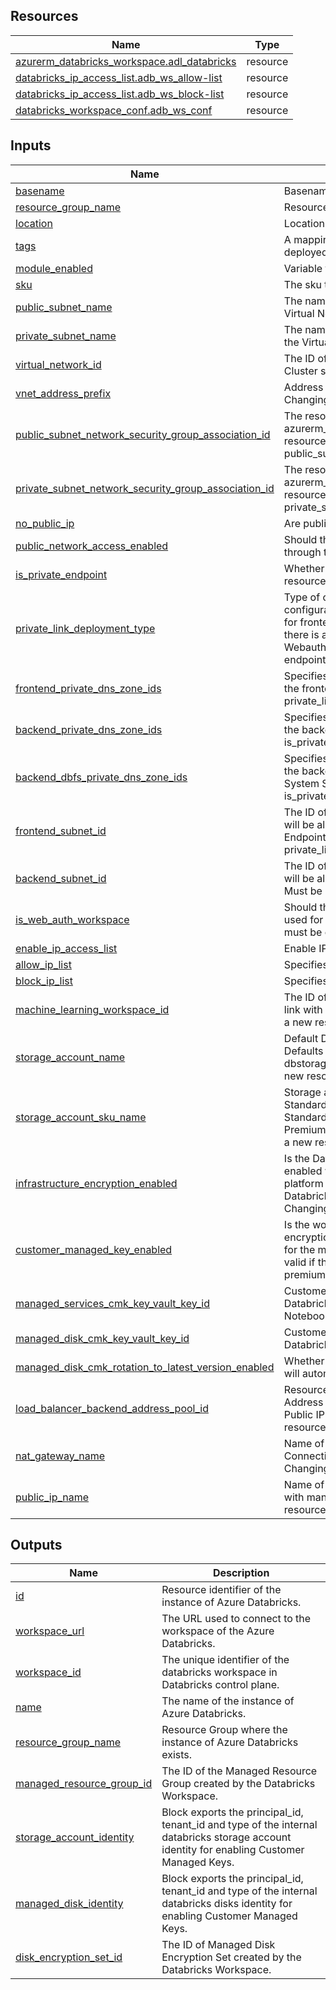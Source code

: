 <!-- BEGIN_TF_DOCS -->
## Resources

| Name | Type |
|------|------|
| [azurerm_databricks_workspace.adl_databricks](https://registry.terraform.io/providers/hashicorp/azurerm/latest/docs/resources/databricks_workspace) | resource |
| [databricks_ip_access_list.adb_ws_allow-list](https://registry.terraform.io/providers/databricks/databricks/latest/docs/resources/ip_access_list) | resource |
| [databricks_ip_access_list.adb_ws_block-list](https://registry.terraform.io/providers/databricks/databricks/latest/docs/resources/ip_access_list) | resource |
| [databricks_workspace_conf.adb_ws_conf](https://registry.terraform.io/providers/databricks/databricks/latest/docs/resources/workspace_conf) | resource |

## Inputs

| Name | Description | Type | Default | Required |
|------|-------------|------|---------|:--------:|
| <a name="input_basename"></a> [basename](#input\_basename) | Basename of the module. | `string` | n/a | yes |
| <a name="input_resource_group_name"></a> [resource\_group\_name](#input\_resource\_group\_name) | Resource group name. | `string` | n/a | yes |
| <a name="input_location"></a> [location](#input\_location) | Location of the resource group. | `string` | n/a | yes |
| <a name="input_tags"></a> [tags](#input\_tags) | A mapping of tags which should be assigned to the deployed resource. | `map(string)` | `{}` | no |
| <a name="input_module_enabled"></a> [module\_enabled](#input\_module\_enabled) | Variable to enable or disable the module. | `bool` | `true` | no |
| <a name="input_sku"></a> [sku](#input\_sku) | The sku to use for the Databricks Workspace. | `string` | `"premium"` | no |
| <a name="input_public_subnet_name"></a> [public\_subnet\_name](#input\_public\_subnet\_name) | The name of the Public (Host) Subnet within the Virtual Network. | `string` | `null` | no |
| <a name="input_private_subnet_name"></a> [private\_subnet\_name](#input\_private\_subnet\_name) | The name of the Private (Container) Subnet within the Virtual Network. | `string` | `null` | no |
| <a name="input_virtual_network_id"></a> [virtual\_network\_id](#input\_virtual\_network\_id) | The ID of a Virtual Network where this Databricks Cluster should be created. | `string` | `null` | no |
| <a name="input_vnet_address_prefix"></a> [vnet\_address\_prefix](#input\_vnet\_address\_prefix) | Address prefix for Managed virtual network. Changing this forces a new resource to be created. | `string` | `"10.139"` | no |
| <a name="input_public_subnet_network_security_group_association_id"></a> [public\_subnet\_network\_security\_group\_association\_id](#input\_public\_subnet\_network\_security\_group\_association\_id) | The resource ID of the azurerm\_subnet\_network\_security\_group\_association resource which is referred to by the public\_subnet\_name field. | `string` | `null` | no |
| <a name="input_private_subnet_network_security_group_association_id"></a> [private\_subnet\_network\_security\_group\_association\_id](#input\_private\_subnet\_network\_security\_group\_association\_id) | The resource ID of the azurerm\_subnet\_network\_security\_group\_association resource which is referred to by the private\_subnet\_name field. | `string` | `null` | no |
| <a name="input_no_public_ip"></a> [no\_public\_ip](#input\_no\_public\_ip) | Are public IP Addresses not allowed? | `bool` | `true` | no |
| <a name="input_public_network_access_enabled"></a> [public\_network\_access\_enabled](#input\_public\_network\_access\_enabled) | Should the Databricks Workspace be accesible through the public network? | `bool` | `false` | no |
| <a name="input_is_private_endpoint"></a> [is\_private\_endpoint](#input\_is\_private\_endpoint) | Whether private endpoints are enabled to access the resource. | `bool` | `true` | no |
| <a name="input_private_link_deployment_type"></a> [private\_link\_deployment\_type](#input\_private\_link\_deployment\_type) | Type of configuration for Private Link. In Standard configuration, there are separate private endpoints for frontend and backend. In Simplified configuration, there is a single private endpoint for UI and API. In Webauth configuration, only a webauth private endpoint is configured. | `string` | `"simplified"` | no |
| <a name="input_frontend_private_dns_zone_ids"></a> [frontend\_private\_dns\_zone\_ids](#input\_frontend\_private\_dns\_zone\_ids) | Specifies the list of Private DNS Zones to include for the frontend. Must be provided when private\_link\_deployment\_type is standard | `list(string)` | `[]` | no |
| <a name="input_backend_private_dns_zone_ids"></a> [backend\_private\_dns\_zone\_ids](#input\_backend\_private\_dns\_zone\_ids) | Specifies the list of Private DNS Zones to include for the backend. Must be provided when is\_private\_endpoint is true | `list(string)` | `[]` | no |
| <a name="input_backend_dbfs_private_dns_zone_ids"></a> [backend\_dbfs\_private\_dns\_zone\_ids](#input\_backend\_dbfs\_private\_dns\_zone\_ids) | Specifies the list of Private DNS Zones to include for the backend connection to the Databricks File System Storage Account. Must be provided when is\_private\_endpoint is true | `list(string)` | `[]` | no |
| <a name="input_frontend_subnet_id"></a> [frontend\_subnet\_id](#input\_frontend\_subnet\_id) | The ID of the subnet from which private IP addresses will be allocated for the user access Private Endpoints. Must be provided when private\_link\_deployment\_type is standard | `string` | `null` | no |
| <a name="input_backend_subnet_id"></a> [backend\_subnet\_id](#input\_backend\_subnet\_id) | The ID of the subnet from which private IP addresses will be allocated for the backend Private Endpoint. Must be provided when is\_private\_endpoint is true | `string` | `null` | no |
| <a name="input_is_web_auth_workspace"></a> [is\_web\_auth\_workspace](#input\_is\_web\_auth\_workspace) | Should this Azure Databricks Workspace Instance be used for Private Endpoint Web Authentication? There must be only one per region. | `string` | `false` | no |
| <a name="input_enable_ip_access_list"></a> [enable\_ip\_access\_list](#input\_enable\_ip\_access\_list) | Enable IP access lists. | `bool` | `false` | no |
| <a name="input_allow_ip_list"></a> [allow\_ip\_list](#input\_allow\_ip\_list) | Specifies the list of IPs allowed to the workspace. | `list(string)` | `[]` | no |
| <a name="input_block_ip_list"></a> [block\_ip\_list](#input\_block\_ip\_list) | Specifies the list of IPs blocked to the workspace. | `list(string)` | `[]` | no |
| <a name="input_machine_learning_workspace_id"></a> [machine\_learning\_workspace\_id](#input\_machine\_learning\_workspace\_id) | The ID of a Azure Machine Learning workspace to link with Databricks workspace. Changing this forces a new resource to be created. | `string` | `null` | no |
| <a name="input_storage_account_name"></a> [storage\_account\_name](#input\_storage\_account\_name) | Default Databricks File Storage account name. Defaults to a randomized name(e.g. dbstoragel6mfeghoe5kxu). Changing this forces a new resource to be created. | `string` | `null` | no |
| <a name="input_storage_account_sku_name"></a> [storage\_account\_sku\_name](#input\_storage\_account\_sku\_name) | Storage account SKU name. Possible values include Standard\_LRS, Standard\_GRS, Standard\_RAGRS, Standard\_GZRS, Standard\_RAGZRS, Standard\_ZRS, Premium\_LRS or Premium\_ZRS. Changing this forces a new resource to be created. | `string` | `"Standard_GRS"` | no |
| <a name="input_infrastructure_encryption_enabled"></a> [infrastructure\_encryption\_enabled](#input\_infrastructure\_encryption\_enabled) | Is the Databricks File System root file system enabled with a secondary layer of encryption with platform managed keys? This field is only valid if the Databricks Workspace sku is set to premium. Changing this forces a new resource to be created. | `bool` | `false` | no |
| <a name="input_customer_managed_key_enabled"></a> [customer\_managed\_key\_enabled](#input\_customer\_managed\_key\_enabled) | Is the workspace enabled for customer managed key encryption? If true this enables the Managed Identity for the managed storage account. This field is only valid if the Databricks Workspace sku is set to premium. | `bool` | `false` | no |
| <a name="input_managed_services_cmk_key_vault_key_id"></a> [managed\_services\_cmk\_key\_vault\_key\_id](#input\_managed\_services\_cmk\_key\_vault\_key\_id) | Customer managed encryption properties for the Databricks Workspace managed resources(e.g. Notebooks and Artifacts). | `string` | `null` | no |
| <a name="input_managed_disk_cmk_key_vault_key_id"></a> [managed\_disk\_cmk\_key\_vault\_key\_id](#input\_managed\_disk\_cmk\_key\_vault\_key\_id) | Customer managed encryption properties for the Databricks Workspace managed disks. | `string` | `null` | no |
| <a name="input_managed_disk_cmk_rotation_to_latest_version_enabled"></a> [managed\_disk\_cmk\_rotation\_to\_latest\_version\_enabled](#input\_managed\_disk\_cmk\_rotation\_to\_latest\_version\_enabled) | Whether customer managed keys for disk encryption will automatically be rotated to the latest version. | `bool` | `null` | no |
| <a name="input_load_balancer_backend_address_pool_id"></a> [load\_balancer\_backend\_address\_pool\_id](#input\_load\_balancer\_backend\_address\_pool\_id) | Resource ID of the Outbound Load balancer Backend Address Pool for Secure Cluster Connectivity (No Public IP) workspace. Changing this forces a new resource to be created. | `string` | `null` | no |
| <a name="input_nat_gateway_name"></a> [nat\_gateway\_name](#input\_nat\_gateway\_name) | Name of the NAT gateway for Secure Cluster Connectivity (No Public IP) workspace subnets. Changing this forces a new resource to be created. | `string` | `"nat-gateway"` | no |
| <a name="input_public_ip_name"></a> [public\_ip\_name](#input\_public\_ip\_name) | Name of the Public IP for No Public IP workspace with managed vNet. Changing this forces a new resource to be created. | `string` | `"nat-gw-public-ip"` | no |

## Outputs

| Name | Description |
|------|-------------|
| <a name="output_id"></a> [id](#output\_id) | Resource identifier of the instance of Azure Databricks. |
| <a name="output_workspace_url"></a> [workspace\_url](#output\_workspace\_url) | The URL used to connect to the workspace of the Azure Databricks. |
| <a name="output_workspace_id"></a> [workspace\_id](#output\_workspace\_id) | The unique identifier of the databricks workspace in Databricks control plane. |
| <a name="output_name"></a> [name](#output\_name) | The name of the instance of Azure Databricks. |
| <a name="output_resource_group_name"></a> [resource\_group\_name](#output\_resource\_group\_name) | Resource Group where the instance of Azure Databricks exists. |
| <a name="output_managed_resource_group_id"></a> [managed\_resource\_group\_id](#output\_managed\_resource\_group\_id) | The ID of the Managed Resource Group created by the Databricks Workspace. |
| <a name="output_storage_account_identity"></a> [storage\_account\_identity](#output\_storage\_account\_identity) | Block exports the principal\_id, tenant\_id and type of the internal databricks storage account identity for enabling Customer Managed Keys. |
| <a name="output_managed_disk_identity"></a> [managed\_disk\_identity](#output\_managed\_disk\_identity) | Block exports the principal\_id, tenant\_id and type of the internal databricks disks identity for enabling Customer Managed Keys. |
| <a name="output_disk_encryption_set_id"></a> [disk\_encryption\_set\_id](#output\_disk\_encryption\_set\_id) | The ID of Managed Disk Encryption Set created by the Databricks Workspace. |
<!-- END_TF_DOCS -->
